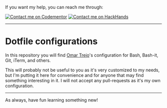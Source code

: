 If you want my help, you can reach me through:

[![Contact me on Codementor](https://cdn.codementor.io/badges/contact_me_github.svg)](https://www.codementor.io/otrenav) [![Contact me on HackHands](https://s32.postimg.org/tn6q32hut/hackhands.png)](https://hackhands.com/otrenav/)

---

# Dotfile configurations

In this repository you will find [Omar Trejo](https://www.linkedin.com/in/otrenav)'s configuration for Bash, Bash-it, Git, iTerm, and others.

This will probably not be useful to you as it's very customized to my needs, but I'm putting it here for convenience and for anyone that may find something interesting in it. I will not accept any pull-requests as it's my own configuration.

---

As always, have fun learning something new!
